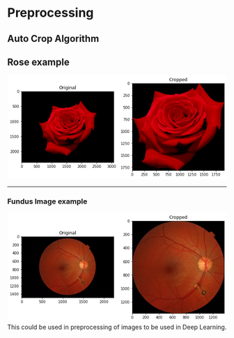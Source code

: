 # Preprocessing
## Auto Crop Algorithm<br />
<h2>Rose example</h2>
<img src ='./public/redRose.png'></img>
<hr>
<h3>Fundus Image example</h3>
<img src = './public/fundus.png'>
This could be used in preprocessing of images to be used in Deep Learning.
